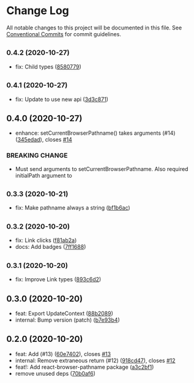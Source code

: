 # Change Log

All notable changes to this project will be documented in this file.
See [Conventional Commits](https://conventionalcommits.org) for commit guidelines.

## <small>0.4.2 (2020-10-27)</small>

* fix: Child types ([8580779](https://github.com/notwillk/pojo-router/commit/8580779))





## <small>0.4.1 (2020-10-27)</small>

* fix: Update <Link/> to use new api ([3d3c871](https://github.com/notwillk/pojo-router/commit/3d3c871))





## 0.4.0 (2020-10-27)

* enhance: setCurrentBrowserPathname() takes arguments (#14) ([345edad](https://github.com/notwillk/pojo-router/commit/345edad)), closes [#14](https://github.com/notwillk/pojo-router/issues/14)


### BREAKING CHANGE

* Must send arguments to setCurrentBrowserPathname.
Also required initialPath argument to <BrowserPathname/>




## <small>0.3.3 (2020-10-21)</small>

* fix: Make pathname always a string ([bf1b6ac](https://github.com/notwillk/pojo-router/commit/bf1b6ac))





## <small>0.3.2 (2020-10-20)</small>

* fix: Link clicks ([f81ab2a](https://github.com/notwillk/pojo-router/commit/f81ab2a))
* docs: Add badges ([7ff1688](https://github.com/notwillk/pojo-router/commit/7ff1688))





## <small>0.3.1 (2020-10-20)</small>

* fix: Improve Link types ([893c6d2](https://github.com/notwillk/pojo-router/commit/893c6d2))





## 0.3.0 (2020-10-20)

* feat: Export UpdateContext ([88b2089](https://github.com/notwillk/pojo-router/commit/88b2089))
* internal: Bump version (patch) ([b7e93b4](https://github.com/notwillk/pojo-router/commit/b7e93b4))





## 0.2.0 (2020-10-20)

* feat: Add <Link /> (#13) ([60e7402](https://github.com/notwillk/pojo-router/commit/60e7402)), closes [#13](https://github.com/notwillk/pojo-router/issues/13)
* internal: Remove extraneous return (#12) ([918cd47](https://github.com/notwillk/pojo-router/commit/918cd47)), closes [#12](https://github.com/notwillk/pojo-router/issues/12)
* feat!: Add react-browser-pathname package ([a3c2bf1](https://github.com/notwillk/pojo-router/commit/a3c2bf1))
* remove unused deps ([70b0af6](https://github.com/notwillk/pojo-router/commit/70b0af6))
